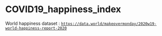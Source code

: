 # COVID19_happiness_index

World happiness dataset : <code>https://data.world/makeovermonday/2020w19-world-happiness-report-2020</code>


